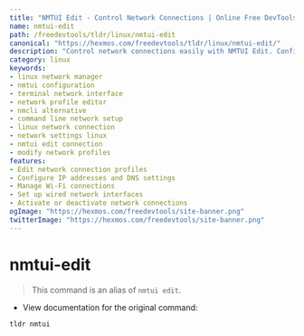 ```yaml
---
title: "NMTUI Edit - Control Network Connections | Online Free DevTools by Hexmos"
name: nmtui-edit
path: /freedevtools/tldr/linux/nmtui-edit
canonical: "https://hexmos.com/freedevtools/tldr/linux/nmtui-edit/"
description: "Control network connections easily with NMTUI Edit. Configure network interfaces, manage profiles, and establish secure connections. Free online tool, no registration required."
category: linux
keywords:
- linux network manager
- nmtui configuration
- terminal network interface
- network profile editor
- nmcli alternative
- command line network setup
- linux network connection
- network settings linux
- nmtui edit connection
- modify network profiles
features:
- Edit network connection profiles
- Configure IP addresses and DNS settings
- Manage Wi-Fi connections
- Set up wired network interfaces
- Activate or deactivate network connections
ogImage: "https://hexmos.com/freedevtools/site-banner.png"
twitterImage: "https://hexmos.com/freedevtools/site-banner.png"
---
```


# nmtui-edit

> This command is an alias of `nmtui edit`.

- View documentation for the original command:

`tldr nmtui`
